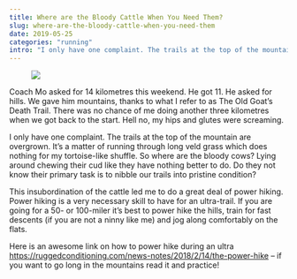 ```yaml
---
title: Where are the Bloody Cattle When You Need Them?
slug: where-are-the-bloody-cattle-when-you-need-them
date: 2019-05-25
categories: "running"
intro: "I only have one complaint. The trails at the top of the mountain are overgrown. It’s a matter of running through long veld grass which does nothing for my tortoise-like shuffle. So where are the bloody cows?"
---
```


<figure class="wp-block-image"><img src="https://res.cloudinary.com/dy6grlu8z/image/upload/v1558866406/d2vppunjrubzxqtp0xlu.jpg"/></figure>

<p>Coach Mo asked for 14 kilometres this weekend. He got 11. He asked for hills. We gave him mountains, thanks to what I refer to as The Old Goat’s Death Trail. There was no chance of me doing another three kilometres when we got back to the start. Hell no, my hips and glutes were screaming.</p>

<p>I only have one complaint. The trails at the top of the mountain are overgrown. It’s a matter of running through long veld grass which does nothing for my tortoise-like shuffle. So where are the bloody cows? Lying around chewing their cud like they have nothing better to do. Do they not know their primary task is to nibble our trails into pristine condition?</p>

<p>This insubordination of the cattle led me to do a great deal of power hiking. Power hiking is a very necessary skill to have for an ultra-trail. If you are going for a 50- or 100-miler it’s best to power hike the hills, train for fast descents (if you are not a ninny like me) and jog along comfortably on the flats. </p>

<p>Here is an awesome link on how to power hike during an ultra <a href="https://ruggedconditioning.com/news-notes/2018/2/14/the-power-hike">https://ruggedconditioning.com/news-notes/2018/2/14/the-power-hike</a> – if you want to go long in the mountains read it and practice!</p>

<p></p>
